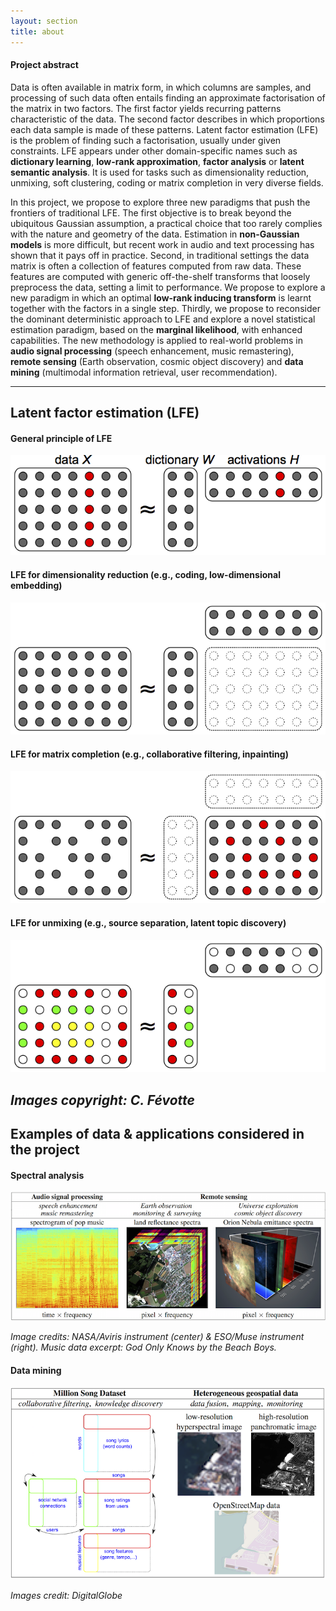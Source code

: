 ```yaml
---
layout: section
title: about
---
```


#### Project abstract

Data is often available in matrix form, in which columns are samples, and 
processing of such data often entails finding an approximate factorisation of 
the matrix in two factors. The first factor yields recurring patterns 
characteristic of the data. The second factor describes in which proportions 
each data sample is made of these patterns. Latent factor estimation (LFE) 
is the problem of finding such a factorisation, usually under given constraints. 
LFE appears under other domain-specific names such as 
**dictionary learning**, **low-rank approximation**, **factor analysis** or 
**latent semantic analysis**. It is used for tasks such as dimensionality 
reduction, unmixing, soft clustering, coding or matrix completion in very diverse fields.

In this project, we propose to explore three new paradigms that push the 
frontiers of traditional LFE. The first objective is to break beyond the 
ubiquitous Gaussian assumption, a practical choice that too rarely complies 
with the nature and geometry of the data. Estimation in **non-Gaussian models** 
is more difficult, but recent work in audio and text processing has shown 
that it pays off in practice. Second, in traditional settings the data 
matrix is often a collection of features computed from raw data. 
These features are computed with generic off-the-shelf transforms 
that loosely preprocess the data, setting a limit to performance. 
We propose to explore a new paradigm in which an optimal **low-rank inducing 
transform** is learnt together with the factors in a single step. 
Thirdly, we propose to reconsider the dominant deterministic approach to 
LFE and explore a novel statistical estimation paradigm, 
based on the **marginal likelihood**, with enhanced capabilities. 
The new methodology is applied to real-world problems in **audio signal 
processing** (speech enhancement, music remastering), 
**remote sensing** (Earth observation, cosmic object discovery) and **data mining**
(multimodal information retrieval, user recommendation).

---

## Latent factor estimation (LFE)

#### General principle of LFE

<p style="text-align: center;"><img src="img/lfe_sample.png" alt="lfe"></p>

#### LFE for dimensionality reduction (e.g., coding, low-dimensional embedding)

<p style="text-align: center;"><img src="img/dimreduc.png" alt="dim reduc"></p>

#### LFE for matrix completion (e.g., collaborative filtering, inpainting)

<p style="text-align: center;"><img src="img/interpolation.png" alt="interpolation"></p>

#### LFE for unmixing (e.g., source separation, latent topic discovery)

<p style="text-align: center;"><img src="img/unmixing.png" alt="unmixing"></p>

*Images copyright: C. Févotte*
---

## Examples of data & applications considered in the project

#### Spectral analysis

<p style="text-align: center;"> <img src="img/spectral.png" alt="unmixing"> </p>

*Image credits: NASA/Aviris instrument (center) &amp; ESO/Muse
instrument (right). Music data excerpt: <em>God Only Knows</em> by
the Beach Boys.*
            
#### Data mining

<p style="text-align: center;"> <img src="img/datamining.png" alt="data mining"> </p>

*Images credit: DigitalGlobe*

